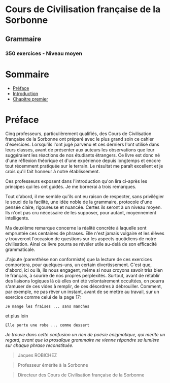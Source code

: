 # Cours de Civilisation française de la Sorbonne #
## Grammaire ##
### 350 exercices - Niveau moyen ###

# Sommaire #
- [Préface](#préface)
- [Introduction](#introduction)
- [Chapitre premier]()

# Préface #
Cinq professeurs, particulièrement qualifiés, des Cours de Civilisation française de la Sorbonne ont préparé avec le plus grand soin ce cahier d'exercices. Lorsqu'ils l'ont jugé parvenu et ces derniers l'ont utilisé dans leurs classes, avant de présenter aux auteurs les observations que leur suggéraient les réactions de nos étudiants étrangers. Ce livre est donc né d'une réflexion théorique et d'une expérience depuis longtemps et encore tout récemment pratiquée sur le terrain. Le résultat me paraît excellent et je crois qu'il fait honneur à notre établissement.

Ces professeurs exposent dans l'introduction qu'on lira ci-après les principes qui les ont guidés. Je me bornerai à trois remarques.

Tout d'abord, il me semble qu'ils ont eu raison de respecter, sans privilégier le souci de la facilité, une idée noble de la grammaire, protocole d'une pensée claire, rigoureuse et nuancée. Certes ils seront à un niveau moyen. Ils n'ont pas cru nécessaire de les supposer, pour autant, moyennement intelligents.

Ma deuxième remarque concerne la réalité concrète à laquelle sont empruntée ces centaines de phrases. Elle n'est jamais vulgaire et les élèves y trouveront l'occasion de questions sur les aspects quotidiens de notre civilisation. Ainsi ce livre pourra se révéler utile au-delà de son efficacité grammaticale.

J'ajoute (parenthèse non conformiste) que la lecture de ces exercices comportera, pour quelques-uns, un certain divertissement. C'est que, d'abord, ici ou là, ils nous engagent, même si nous croyons savoir très bien le français, à sourire de nos propres perplexités. Surtout, avant de rétablir des liaisons logiques là où elles ont été volontairement occultées, on pourra s'amuser de ces vides à remplir, de ces désordres à débrouiller. Comment, par exemple, ne pas rêver un instant, avant de se mettre au travail, sur un exercice comme celui de la page 17:

    Je mange les fraises ... sans manches

et plus loin

    Elle porte une robe ... comme dessert

*Je trouve dans cette confusion un rien de poésie énigmatique, qui mérite un regard, avant que la prosaïque grammaire ne vienne répandre sa lumière sur chaque phrase reconstituée.*

>Jaques ROBICHEZ

>Professeur émérite à la Sorbonne

>Directeur des Cours de Civilisation française de la Sorbonne